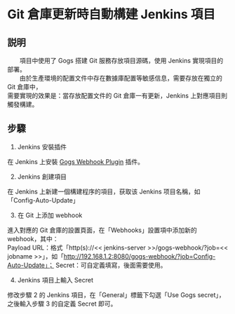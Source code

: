 # Git 倉庫更新時自動構建 Jenkins 項目

## 説明

　　項目中使用了 Gogs 搭建 Git 服務存放項目源碼，使用 Jenkins 實現項目的部署。  
　　由於生產環境的配置文件中存在數據庫配置等敏感信息，需要存放在獨立的 Git 倉庫中，  
需要實現的效果是：當存放配置文件的 Git 倉庫一有更新，Jenkins 上對應項目則觸發構建。

## 步驟
1. Jenkins 安裝插件

  在 Jenkins 上安裝 [Gogs Webhook Plugin](https://wiki.jenkins-ci.org/display/JENKINS/Gogs+Webhook+Plugin) 插件。

2. Jenkins 創建項目

  在 Jenkins 上新建一個構建程序的項目，获取该 Jenkins 项目名稱，如「Config-Auto-Update」

3. 在 Git 上添加 webhook

  進入對應的 Git 倉庫的設置頁面，在「Webhooks」設置項中添加新的 webhook，其中：  
 Payload URL：格式「http(s)://<< jenkins-server >>/gogs-webhook/?job=<< jobname >>」，如「http://192.168.1.2:8080/gogs-webhook/?job=Config-Auto-Update」；
 Secret：可自定義填寫，後面需要使用。

4. Jenkins 項目上輸入 Secret

  修改步驟 2 的 Jenkins 項目，在「General」標籤下勾選「Use Gogs secret」，之後輸入步驟 3 的自定義 Secret 即可。